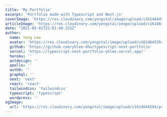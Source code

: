 ```yaml
---
title: 'My Portfolio'
excerpt: 'Portfolio made with Typescript and Next.js'
coverImage: 'https://res.cloudinary.com/yongstal/image/upload/v1614644594/portfolio-size_300x200px_e0xr5f.png'
articleImage: 'https://res.cloudinary.com/yongstal/image/upload/v1614644594/portfolio-size_300x200px_e0xr5f.png'
date: "2021-03-01T22:01:40.322Z"
author:
  name: Yong Lee
  avatar: 'https://res.cloudinary.com/yongstal/image/upload/v1614645354/portfolio/IMG_0185C_rknqbd.jpg'
  github: 'https://github.com/yhlee-dho/typescript-next-portfolio'
  vercel: 'https://typescript-next-portfolio-yhlee.vercel.app/'
  heroku: ''
  antdesign: ''
  apollo: ''
  auth0: ''
  graphql: ''
  next: 'next'
  react: 'react'
  tailwindcss: 'tailwindcss'
  typescript: 'typescript'
  wordpress: ''
ogImage:
  url: 'https://res.cloudinary.com/yongstal/image/upload/v1614644594/portfolio-size_300x200px_e0xr5f.png'
---
```


